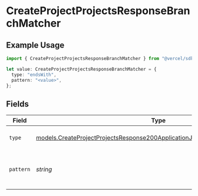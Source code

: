 # CreateProjectProjectsResponseBranchMatcher

## Example Usage

```typescript
import { CreateProjectProjectsResponseBranchMatcher } from "@vercel/sdk/models/createprojectop.js";

let value: CreateProjectProjectsResponseBranchMatcher = {
  type: "endsWith",
  pattern: "<value>",
};
```

## Fields

| Field                                                                                                                                                                | Type                                                                                                                                                                 | Required                                                                                                                                                             | Description                                                                                                                                                          |
| -------------------------------------------------------------------------------------------------------------------------------------------------------------------- | -------------------------------------------------------------------------------------------------------------------------------------------------------------------- | -------------------------------------------------------------------------------------------------------------------------------------------------------------------- | -------------------------------------------------------------------------------------------------------------------------------------------------------------------- |
| `type`                                                                                                                                                               | [models.CreateProjectProjectsResponse200ApplicationJSONResponseBodyTargetsType](../models/createprojectprojectsresponse200applicationjsonresponsebodytargetstype.md) | :heavy_check_mark:                                                                                                                                                   | The type of matching to perform                                                                                                                                      |
| `pattern`                                                                                                                                                            | *string*                                                                                                                                                             | :heavy_check_mark:                                                                                                                                                   | The pattern to match against branch names                                                                                                                            |